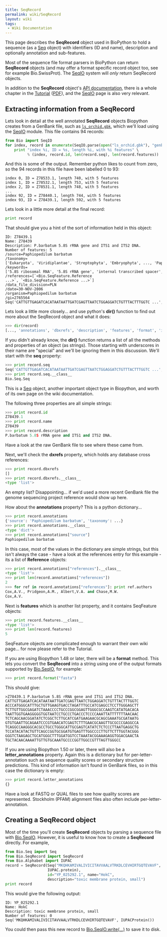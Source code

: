 ```yaml
---
title: SeqRecord
permalink: wiki/SeqRecord
layout: wiki
tags:
 - Wiki Documentation
---
```


This page describes the **SeqRecord** object used in BioPython to hold a
sequence (as a [Seq](Seq "wikilink") object) with identifiers (ID and
name), description and optionally annotation and sub-features.

Most of the sequence file format parsers in BioPython can return
**SeqRecord** objects (and may offer a format specific record object
too, see for example Bio.SwissProt). The [SeqIO](SeqIO "wikilink")
system will *only* return SeqRecord objects.

In addition to the **SeqRecord** object's [API
documentation](http://biopython.org/DIST/docs/api/Bio.SeqRecord.SeqRecord-class.html),
there is a whole chapter in the
[Tutorial](http://biopython.org/DIST/docs/tutorial/Tutorial.html)
([PDF](http://biopython.org/DIST/docs/tutorial/Tutorial.pdf)), and the
[SeqIO](SeqIO "wikilink") page is also very relevant.

Extracting information from a SeqRecord
---------------------------------------

Lets look in detail at the well annotated **SeqRecord** objects
Biopython creates from a GenBank file, such as
[`ls_orchid.gbk`](https://raw.githubusercontent.com/biopython/biopython/master/Doc/examples/ls_orchid.gbk),
which we'll load using the [SeqIO](SeqIO "wikilink") module. This file
contains 94 records:

``` python
from Bio import SeqIO
for index, record in enumerate(SeqIO.parse(open("ls_orchid.gbk"), "genbank")):
    print "index %i, ID = %s, length %i, with %i features" \
          % (index, record.id, len(record.seq), len(record.features))
```

And this is some of the output. Remember python likes to count from
zero, so the 94 records in this file have been labelled 0 to 93:

```
index 0, ID = Z78533.1, length 740, with 5 features  
index 1, ID = Z78532.1, length 753, with 5 features  
index 2, ID = Z78531.1, length 748, with 5 features  
...  
index 92, ID = Z78440.1, length 744, with 5 features  
index 93, ID = Z78439.1, length 592, with 5 features
```

Lets look in a little more detail at the final record:

``` python
print record
```

That should give you a hint of the sort of information held in this
object:

```
ID: Z78439.1  
Name: Z78439  
Description: P.barbatum 5.8S rRNA gene and ITS1 and ITS2 DNA. 
Number of features: 5 
/source=Paphiopedilum barbatum
/taxonomy=['Eukaryota', 'Viridiplantae', 'Streptophyta', 'Embryophyta', ..., 'Paphiopedilum']
/keywords=['5.8S ribosomal RNA', '5.8S rRNA gene', 'internal transcribed spacer', 'ITS1', 'ITS2']
/references=[`<Bio.SeqFeature.Reference ...>`, `<Bio.SeqFeature.Reference ...>`]
/data_file_division=PLN 
/date=30-NOV-2006  
/organism=Paphiopedilum barbatum  
/gi=2765564 
Seq('CATTGTTGAGATCACATAATAATTGATCGAGTTAATCTGGAGGATCTGTTTACTTTGGTC ...', IUPACAmbiguousDNA())
```

Lets look a little more closely... and use python's **dir()** function
to find out more about the SeqRecord object and what it does:

``` python
>>> dir(record)
[..., 'annotations', 'dbxrefs', 'description', 'features', 'format', 'id', 'letter_annotations', 'name', 'seq']
```

If you didn't already know, the **dir()** function returns a list of all
the methods and properties of an object (as strings). Those starting
with underscores in their name are "special" and we'll be ignoring them
in this discussion. We'll start with the **seq** property:

``` python
>>> print record.seq
Seq('CATTGTTGAGATCACATAATAATTGATCGAGTTAATCTGGAGGATCTGTTTACTTTGGTC ...', IUPACAmbiguousDNA())
>>> print record.seq.__class__
Bio.Seq.Seq
```

This is a [Seq](Seq "wikilink") object, another important object type in
Biopython, and worth of its own page on the wiki documentation.

The following three properties are all simple strings:

``` python
>>> print record.id
Z78439.1
>>> print record.name
Z78439
>>> print record.description
P.barbatum 5.8S rRNA gene and ITS1 and ITS2 DNA.
```

Have a look at the raw GenBank file to see where these came from.

Next, we'll check the **dxrefs** property, which holds any database
cross references:

``` python
>>> print record.dbxrefs
[]
>>> print record.dbxrefs.__class__
<type 'list'>
```

An empty list? Disappointing... if we'd used a more recent GenBank file
the genome sequencing project reference would show up here.

How about the **annotations** property? This is a python dictionary...

``` python
>>> print record.annotations
{'source': 'Paphiopedilum barbatum', 'taxonomy': ...}
>>> print record.annotations.__class__
<type 'dict'>
>>> print record.annotations["source"]
Paphiopedilum barbatum
```

In this case, most of the values in the dictionary are simple strings,
but this isn't always the case - have a look at the references entry for
this example - its a list of **Reference** objects:

``` python
>>> print record.annotations["references"].__class__
<type 'list'>
>>> print len(record.annotations["references"])
2
>>> for ref in record.annotations["references"]: print ref.authors
Cox,A.V., Pridgeon,A.M., Albert,V.A. and Chase,M.W.
Cox,A.V.
```

Next is **features** which is another list property, and it contains
SeqFeature objects:

``` python
>>> print record.features.__class__
<type 'list'>
>>> print len(record.features)
5
```

SeqFeature objects are complicated enough to warrant their own wiki
page... for now please refer to the Tutorial.

If you are using Biopython 1.48 or later, there will be a **format**
method. This lets you convert the **SeqRecord** into a string using one
of the output formats supported by [Bio.SeqIO](SeqIO "wikilink"), for
example:

``` python
>>> print record.format("fasta")
```

This should give:

```
>Z78439.1 P.barbatum 5.8S rRNA gene and ITS1 and ITS2 DNA.  
CATTGTTGAGATCACATAATAATTGATCGAGTTAATCTGGAGGATCTGTTTACTTTGGTC  
ACCCATGGGCATTTGCTGTTGAAGTGACCTAGATTTGCCATCGAGCCTCCTTGGGAGCTT  
TCTTGTTGGCGAGATCTAAACCCCTGCCCGGCGGAGTTGGGCGCCAAGTCATATGACACA  
TAATTGGTGAAGGGGGTGGTAATCCTGCCCTGACCCTCCCCAAATTATTTTTTTAACAAC  
TCTCAGCAACGGATATCTCGGCTCTTGCATCGATGAAGAACGCAGCGAAATGCGATAATG  
GTGTGAATTGCAGAATCCCGTGAACATCGAGTCTTTGAACGCAAGTTGCGCCCGAGGCCA  
TCAGGCCAAGGGCACGCCTGCCTGGGCATTGCGAGTCATATCTCTCCCTTAATGAGGCTG  
TCCATACATACTGTTCAGCCGGTGCGGATGTGAGTTTGGCCCCTTGTTCTTTGGTACGGG  
GGGTCTAAGAGCTGCATGGGCTTTGGATGGTCCTAAATACGGAAAGAGGTGGACGAACTA  
TGCTACAACAAAATTGTTGTGCAAATGCCCCGGTTGGCCGTTTAGTTGGGCC
```

If you are using Biopython 1.50 or later, there will also be a
**letter\_annotations** property. Again this is a dictionary but for
per-letter-annotation such as sequence quality scores or secondary
structure predictions. This kind of information isn't found in GenBank
files, so in this case the dictionary is empty:

``` python
>>> print record.letter_annotations
{}
```

Have a look at FASTQ or QUAL files to see how quality scores are
represented. Stockholm (PFAM) alignment files also often include
per-letter-annotation.

Creating a SeqRecord object
---------------------------

Most of the time you'll create **SeqRecord** objects by parsing a
sequence file with [Bio.SeqIO](SeqIO "wikilink"). However, it is useful
to know how to create a **SeqRecord** directly. For example,

``` python
from Bio.Seq import Seq
from Bio.SeqRecord import SeqRecord
from Bio.Alphabet import IUPAC
record = SeqRecord(Seq("MKQHKAMIVALIVICITAVVAALVTRKDLCEVHIRTGQTEVAVF",
                   IUPAC.protein),
                   id="YP_025292.1", name="HokC",
                   description="toxic membrane protein, small")
print record
```

This would give the following output:

```
ID: YP_025292.1  
Name: HokC  
Description: toxic membrane protein, small  
Number of features: 0  
Seq('MKQHKAMIVALIVICITAVVAALVTRKDLCEVHIRTGQTEVAVF', IUPACProtein())
```

You could then pass this new record to
[Bio.SeqIO.write(...)](SeqIO "wikilink") to save it to disk.
